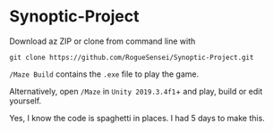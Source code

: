 # Synoptic-Project
Download az ZIP or clone from command line with
```
git clone https://github.com/RogueSensei/Synoptic-Project.git
```
`/Maze Build` contains the `.exe` file to play the game.

Alternatively, open `/Maze` in `Unity 2019.3.4f1`+ and play, build or edit yourself.

Yes, I know the code is spaghetti in places. I had 5 days to make this.
